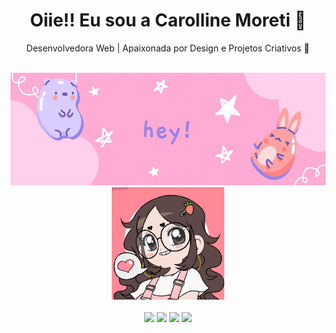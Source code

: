 <h1 align="center">Oiie!! Eu sou a Carolline Moreti 👋</h1>

<p align="center">Desenvolvedora Web | Apaixonada por Design e Projetos Criativos 💖</p>

<br />

<div align="center">
  
  <img height="180em" src="banner.jpg"/>
  
  <img height="180em" src="download20250703083024.png"/>
</div>

<br/>

<div align="center">
  <img src="https://cdn.jsdelivr.net/gh/devicons/devicon/icons/html5/html5-original.svg" height="40" />
  <img src="https://cdn.jsdelivr.net/gh/devicons/devicon/icons/css3/css3-original.svg" height="40" />
  <img src="https://cdn.jsdelivr.net/gh/devicons/devicon/icons/javascript/javascript-original.svg" height="40" />
  <img src="https://cdn.jsdelivr.net/gh/devicons/devicon/icons/figma/figma-original.svg" height="40" />
</div>

<br/>
